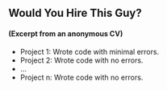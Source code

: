##  Would You Hire This Guy?

#### (Excerpt from an anonymous CV)

* Project 1: Wrote code with minimal errors.    <!-- .element: class="fragment" data-fragment-index="1" -->
* Project 2: Wrote code with no errors.         <!-- .element: class="fragment" data-fragment-index="2" -->
* ...                                           <!-- .element: class="fragment" data-fragment-index="3" -->
* Project n: Wrote code with no errors.         <!-- .element: class="fragment" data-fragment-index="3" -->
